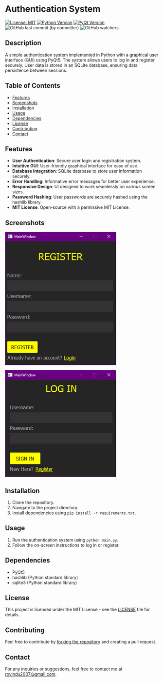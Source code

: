 # Authentication System

[![License: MIT](https://img.shields.io/badge/License-MIT-yellow.svg?style=for-the-badge)](https://opensource.org/licenses/MIT)
[![Python Version](https://img.shields.io/badge/Python-3.8%2B-blue.svg?logo=python&style=for-the-badge)](https://www.python.org/downloads/)
[![PyQt Version](https://img.shields.io/badge/PyQt-5.15%2B-brightgreen.svg?style=for-the-badge)](https://riverbankcomputing.com/software/pyqt/download)
![GitHub last commit (by committer)](https://img.shields.io/github/last-commit/Rovindu-Thamuditha/authentication-system?style=for-the-badge)
![GitHub watchers](https://img.shields.io/github/watchers/Rovindu-Thamuditha/authentication-system?style=for-the-badge)


## Description

A simple authentication system implemented in Python with a graphical user interface (GUI) using PyQt5. The system allows users to log in and register securely. User data is stored in an SQLite database, ensuring data persistence between sessions.

## Table of Contents

- [Features](#features)
- [Screenshots](#screenshots)
- [Installation](#installation)
- [Usage](#usage)
- [Dependencies](#dependencies)
- [License](#license)
- [Contributing](#contributing)
- [Contact](#contact)

## Features

- **User Authentication**: Secure user login and registration system.
- **Intuitive GUI**: User-friendly graphical interface for ease of use.
- **Database Integration**: SQLite database to store user information securely.
- **Error Handling**: Informative error messages for better user experience.
- **Responsive Design**: UI designed to work seamlessly on various screen sizes.
- **Password Hashing**: User passwords are securely hashed using the hashlib library.
- **MIT License**: Open-source with a permissive MIT License.

## Screenshots

![Screenshot 2](https://github.com/Rovindu-Thamuditha/authentication-system/blob/main/screenshots/registerwindow.png)

![Screenshot 1](https://github.com/Rovindu-Thamuditha/authentication-system/blob/main/screenshots/loginwindow.png)

## Installation

1. Clone the repository.
2. Navigate to the project directory.
3. Install dependencies using `pip install -r requirements.txt`.

## Usage

1. Run the authentication system using `python main.py`.
2. Follow the on-screen instructions to log in or register.

## Dependencies

- PyQt5
- hashlib (Python standard library)
- sqlite3 (Python standard library)

## License

This project is licensed under the MIT License - see the [LICENSE](https://github.com/Rovindu-Thamuditha/authentication-system/blob/main/LICENSE) file for details.

## Contributing

Feel free to contribute by [forking the repository](https://github.com/Rovindu-Thamuditha/authentication-system/fork) and creating a pull request.

## Contact

For any inquiries or suggestions, feel free to contact me at rovindu2007@gmail.com.
